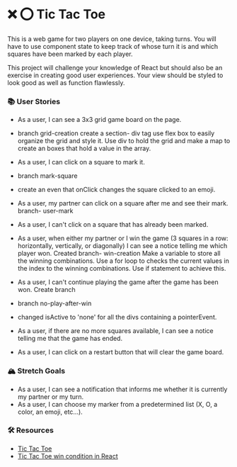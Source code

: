 # ❌ ⭕️ Tic Tac Toe

This is a web game for two players on one device, taking turns. You will have to use component state to keep track of whose turn it is and which squares have been marked by each player.

This project will challenge your knowledge of React but should also be an exercise in creating good user experiences. Your view should be styled to look good as well as function flawlessly.

### 📚 User Stories
- As a user, I can see a 3x3 grid game board on the page.
- branch grid-creation
create a section- div tag use flex box to easily organize the grid and style it. Use div to hold the grid and make a map to create an boxes that hold a value in the array.
- As a user, I can click on a square to mark it.
- branch mark-square
- create an even that onClick changes the square clicked to an emoji.

- As a user, my partner can click on a square after me and see their mark.
branch- user-mark

- As a user, I can't click on a square that has already been marked.
- As a user, when either my partner or I win the game (3 squares in a row: horizontally, vertically, or diagonally) I can see a notice telling me which player won. Created branch- win-creation
Make a variable to store all the winning combinations. Use a for loop to checks the current values in the index to the winning combinations. Use if statement to achieve this.

- As a user, I can't continue playing the game after the game has been won. Create branch
- branch no-play-after-win
- changed isActive to 'none' for all the divs containing a pointerEvent.
- As a user, if there are no more squares available, I can see a notice telling me that the game has ended.

- As a user, I can click on a restart button that will clear the game board.

### 🏔 Stretch Goals
- As a user, I can see a notification that informs me whether it is currently my partner or my turn.
- As a user, I can choose my marker from a predetermined list (X, O, a color, an emoji, etc...).

### 🛠 Resources
- [Tic Tac Toe](https://en.wikipedia.org/wiki/Tic-tac-toe)
- [Tic Tac Toe win condition in React](https://forum.freecodecamp.org/t/need-help-understanding-react-tic-tac-toe-winner-function/137840)
